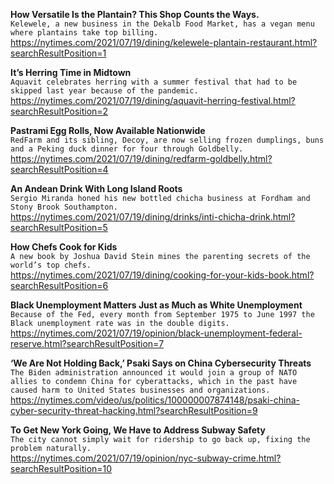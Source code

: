 **How Versatile Is the Plantain? This Shop Counts the Ways.**\
`Kelewele, a new business in the Dekalb Food Market, has a vegan menu where plantains take top billing.`\
https://nytimes.com/2021/07/19/dining/kelewele-plantain-restaurant.html?searchResultPosition=1

**It’s Herring Time in Midtown**\
`Aquavit celebrates herring with a summer festival that had to be skipped last year because of the pandemic.`\
https://nytimes.com/2021/07/19/dining/aquavit-herring-festival.html?searchResultPosition=2

**Pastrami Egg Rolls, Now Available Nationwide**\
`RedFarm and its sibling, Decoy, are now selling frozen dumplings, buns and a Peking duck dinner for four through Goldbelly.`\
https://nytimes.com/2021/07/19/dining/redfarm-goldbelly.html?searchResultPosition=4

**An Andean Drink With Long Island Roots**\
`Sergio Miranda honed his new bottled chicha business at Fordham and Stony Brook Southampton.`\
https://nytimes.com/2021/07/19/dining/drinks/inti-chicha-drink.html?searchResultPosition=5

**How Chefs Cook for Kids**\
`A new book by Joshua David Stein mines the parenting secrets of the world’s top chefs.`\
https://nytimes.com/2021/07/19/dining/cooking-for-your-kids-book.html?searchResultPosition=6

**Black Unemployment Matters Just as Much as White Unemployment**\
`Because of the Fed, every month from September 1975 to June 1997 the Black unemployment rate was in the double digits.`\
https://nytimes.com/2021/07/19/opinion/black-unemployment-federal-reserve.html?searchResultPosition=7

**‘We Are Not Holding Back,’ Psaki Says on China Cybersecurity Threats**\
`The Biden administration announced it would join a group of NATO allies to condemn China for cyberattacks, which in the past have caused harm to United States businesses and organizations.`\
https://nytimes.com/video/us/politics/100000007874148/psaki-china-cyber-security-threat-hacking.html?searchResultPosition=9

**To Get New York Going, We Have to Address Subway Safety**\
`The city cannot simply wait for ridership to go back up, fixing the problem naturally.`\
https://nytimes.com/2021/07/19/opinion/nyc-subway-crime.html?searchResultPosition=10

